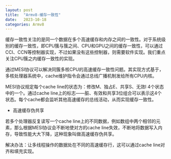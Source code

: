 ```yaml
---
layout: post
title:  "Armv8-缓存一致性"
date:   2023-10-18 
categories: Armv8
---
```

缓存一致性关注的是同一个数据在多个高速缓存和内存之间的一致性。对于系统级别的缓存一致性，即CPU簇与簇之间、CPU和GPU之间的缓存一致性，可以通过CCI、CCN等控制器实现，不过如果没有这些控制器，则需要软件实现。我们重点关注CPU簇之内缓存一致性的实现。

通过MESI协议可以解决同簇多核CPU的高速缓存一致性问题。其实现方式基于，多核处理器系统中，cache维护指令会通过总线广播机制发给所有CPU内核。

MESI协议规定每个cache line的状态为：修改M、独占E、共享S、无效I 4个状态中的一个。通过cache line上的标志——脏、有效和共享3位组合可以表示这4个状态。每个cache都会监听其他高速缓存的总线活动，从而实现缓存一致性。

* 高速缓存伪共享

若多个处理器反复读写一个cache line上的不同数据，例如数组中两个相邻的元素，那么根据MESI协议会不断地使对方的cache line失效，不断地将数据写入内存，导致性能大大下降，这种现象叫做高速缓存伪共享。

解决办法：让多线程操作的数据处在不同的高速缓存行，这可以通过cache line对齐和填充实现。